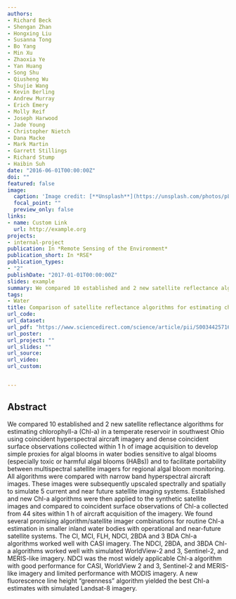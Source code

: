 ```yaml
---
authors:
- Richard Beck
- Shengan Zhan
- Hongxing Liu
- Susanna Tong
- Bo Yang
- Min Xu
- Zhaoxia Ye
- Yan Huang
- Song Shu
- Qiusheng Wu
- Shujie Wang
- Kevin Berling
- Andrew Murray
- Erich Emery
- Molly Reif
- Joseph Harwood
- Jade Young
- Christopher Nietch
- Dana Macke
- Mark Martin
- Garrett Stillings
- Richard Stump
- Haibin Suh
date: "2016-06-01T00:00:00Z"
doi: ""
featured: false
image:
  caption: 'Image credit: [**Unsplash**](https://unsplash.com/photos/pLCdAaMFLTE)'
  focal_point: ""
  preview_only: false
links:
- name: Custom Link
  url: http://example.org
projects:
- internal-project
publication: In *Remote Sensing of the Environment*
publication_short: In *RSE*
publication_types:
- "2"
publishDate: "2017-01-01T00:00:00Z"
slides: example
summary: We compared 10 established and 2 new satellite reflectance algorithms for estimating chlorophyll-a (Chl-a) in a temperate reservoir in southwest Ohio using coincident hyperspectral aircraft imagery and dense coincident surface observations collected within 1 h of image acquisition to develop simple proxies for algal blooms in water bodies sensitive to algal blooms (especially toxic or harmful algal blooms (HABs)) and to facilitate portability between multispectral satellite imagers for regional algal bloom monitoring.
tags:
- Water
title: Comparison of satellite reflectance algorithms for estimating chlorophyll-a in a temperate reservoir using coincident hyperspectral aircraft imagery and dense coincident surface observations
url_code: 
url_dataset: 
url_pdf: "https://www.sciencedirect.com/science/article/pii/S0034425716300943"
url_poster: 
url_project: ""
url_slides: ""
url_source: 
url_video:
url_custom:


---
```


## Abstract
We compared 10 established and 2 new satellite reflectance algorithms for estimating chlorophyll-a (Chl-a) in a temperate reservoir in southwest Ohio using coincident hyperspectral aircraft imagery and dense coincident surface observations collected within 1 h of image acquisition to develop simple proxies for algal blooms in water bodies sensitive to algal blooms (especially toxic or harmful algal blooms (HABs)) and to facilitate portability between multispectral satellite imagers for regional algal bloom monitoring. All algorithms were compared with narrow band hyperspectral aircraft images. These images were subsequently upscaled spectrally and spatially to simulate 5 current and near future satellite imaging systems. Established and new Chl-a algorithms were then applied to the synthetic satellite images and compared to coincident surface observations of Chl-a collected from 44 sites within 1 h of aircraft acquisition of the imagery. We found several promising algorithm/satellite imager combinations for routine Chl-a estimation in smaller inland water bodies with operational and near-future satellite systems. The CI, MCI, FLH, NDCI, 2BDA and 3 BDA Chl-a algorithms worked well with CASI imagery. The NDCI, 2BDA, and 3BDA Chl-a algorithms worked well with simulated WorldView-2 and 3, Sentinel-2, and MERIS-like imagery. NDCI was the most widely applicable Chl-a algorithm with good performance for CASI, WorldView 2 and 3, Sentinel-2 and MERIS-like imagery and limited performance with MODIS imagery. A new fluorescence line height “greenness” algorithm yielded the best Chl-a estimates with simulated Landsat-8 imagery.